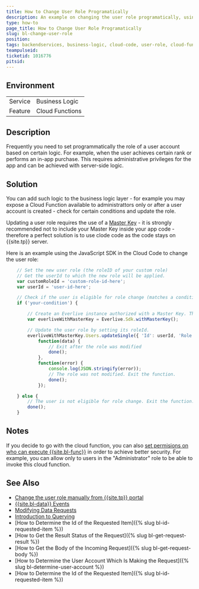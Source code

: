 ```yaml
---
title: How to Change User Role Programatically
description: An example on changing the user role programatically, using cloud code
type: how-to
page_title: How to Change User Role Programatically
slug: bl-change-user-role
position:
tags: backendservices, business-logic, cloud-code, user-role, cloud-functions
teampulseid: 
ticketid: 1016776
pitsid: 
---
```


## Environment
<table>
  <tr>
    <td>Service</td>
    <td>Business Logic</td>
  </tr>
  <tr>
    <td>Feature</td>
    <td>Cloud Functions</td>
  </tr>
</table>

## Description

Frequently you need to set programmatically the role of a user account based on certain logic. For example, when the user achieves certain rank or performs an in-app purchase. This requires administrative privileges for the app and can be achieved with server-side logic.

## Solution

You can add such logic to the business logic layer - for example you may expose a Cloud Function available to administrattors only or after a user account is created - check for certain conditions and update the role.

Updating a user role requires the use of a [Master Key]({http://docs.telerik.com/platform/backend-services/javascript/security/security-master-key-auth}) - it is strongly recommended not to include your Master Key inside your app code - therefore a perfect solution is to use clode code as the code stays on {{site.tp}} server. 

Here is an example using the JavaScript SDK in the Cloud Code to change the user role:

```JavaScript
    // Set the new user role (the roleID of your custom role)
    // Get the userId to which the new role will be applied.
    var customRoleId = 'custom-role-id-here';
    var userId = 'user-id-here';

    // Check if the user is eligible for role change (matches a condition you have set) 
    if ('your-condition') {

        // Create an Everlive instance authorized with a Master Key. The Master Key is needed to modify the user role.
        var everliveWithMasterKey = Everlive.Sdk.withMasterKey();

        // Update the user role by setting its roleId.
        everliveWithMasterKey.Users.updateSingle({ 'Id': userId, 'Role': customRoleId },
            function(data) {
                // Exit after the role was modified
                done();
            },
            function(error) {
                console.log(JSON.stringify(error));
                // The role was not modified. Exit the function.
                done();
            });

    } else {
        // The user is not eligible for role change. Exit the function.
        done();
    }
```

## Notes
If you decide to go with the cloud function, you can also [set permisions on who can execute {{site.bl-func}}]({http://docs.telerik.com/platform/backend-services/javascript/server-side-logic/cloud-code/cloud-functions/cloud-functions-security}) in order to achieve better security. For example, you can allow only to users in the "Administrator" role to be able to invoke this cloud function.
 
## See Also

* [Change the user role manually from {{site.tp}} portal]({http://docs.telerik.com/platform/backend-services/javascript/access-control/roles/roles-manage-portal})
* [{{site.bl-data}} Events](http://docs.telerik.com/platform/backend-services/javascript/server-side-logic/cloud-code/cloud-code-for-data/cloud-code-for-data-data-events)
* [Modifying Data Requests](http://docs.telerik.com/platform/backend-services/javascript/server-side-logic/cloud-code/cloud-code-for-data/cloud-code-for-data-modifying-requests)
* [Introduction to Querying](http://docs.telerik.com/platform/backend-services/rest/queries/introduction)
* [How to Determine the Id of the Requested Item]({% slug bl-id-requested-item %})
* [How to Get the Result Status of the Request]({% slug bl-get-request-result %})
* [How to Get the Body of the Incoming Request]({% slug bl-get-request-body %})
* [How to Determine the User Account Which Is Making the Request]({% slug bl-determine-user-account %})
* [How to Determine the Id of the Requested Item]({% slug bl-id-requested-item %})